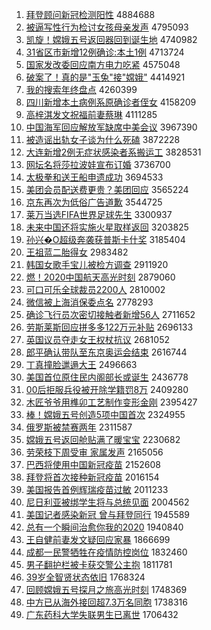 1. [拜登顾问新冠检测阳性](http://www.baidu.com/baidu?cl=3&tn=SE_baiduhomet8_jmjb7mjw&rsv_dl=fyb_top&fr=top1000&wd=%B0%DD%B5%C7%B9%CB%CE%CA%D0%C2%B9%DA%BC%EC%B2%E2%D1%F4%D0%D4) 4884688
1. [被逼写性行为检讨女孩母亲发声](http://www.baidu.com/baidu?cl=3&tn=SE_baiduhomet8_jmjb7mjw&rsv_dl=fyb_top&fr=top1000&wd=%B1%BB%B1%C6%D0%B4%D0%D4%D0%D0%CE%AA%BC%EC%CC%D6%C5%AE%BA%A2%C4%B8%C7%D7%B7%A2%C9%F9) 4795093
1. [凯旋！嫦娥五号返回器回到诞生地](http://www.baidu.com/baidu?cl=3&tn=SE_baiduhomet8_jmjb7mjw&rsv_dl=fyb_top&fr=top1000&wd=%BF%AD%D0%FD%A3%A1%E6%CF%B6%F0%CE%E5%BA%C5%B7%B5%BB%D8%C6%F7%BB%D8%B5%BD%B5%AE%C9%FA%B5%D8) 4740982
1. [31省区市新增12例确诊:本土1例](http://www.baidu.com/baidu?cl=3&tn=SE_baiduhomet8_jmjb7mjw&rsv_dl=fyb_top&fr=top1000&wd=31%CA%A1%C7%F8%CA%D0%D0%C2%D4%F612%C0%FD%C8%B7%D5%EF%3A%B1%BE%CD%C11%C0%FD) 4713724
1. [国家发改委回应南方电力吃紧](http://www.baidu.com/baidu?cl=3&tn=SE_baiduhomet8_jmjb7mjw&rsv_dl=fyb_top&fr=top1000&wd=%B9%FA%BC%D2%B7%A2%B8%C4%CE%AF%BB%D8%D3%A6%C4%CF%B7%BD%B5%E7%C1%A6%B3%D4%BD%F4) 4575048
1. [破案了！真的是"玉兔"接"嫦娥"](http://www.baidu.com/baidu?cl=3&tn=SE_baiduhomet8_jmjb7mjw&rsv_dl=fyb_top&fr=top1000&wd=%C6%C6%B0%B8%C1%CB%A3%A1%D5%E6%B5%C4%CA%C7%22%D3%F1%CD%C3%22%BD%D3%22%E6%CF%B6%F0%22) 4414921
1. [我的搜索年终盘点](http://www.baidu.com/baidu?cl=3&tn=SE_baiduhomet8_jmjb7mjw&rsv_dl=fyb_top&fr=top1000&wd=%CE%D2%B5%C4%CB%D1%CB%F7%C4%EA%D6%D5%C5%CC%B5%E3) 4260399
1. [四川新增本土病例系原确诊者侄女](http://www.baidu.com/baidu?cl=3&tn=SE_baiduhomet8_jmjb7mjw&rsv_dl=fyb_top&fr=top1000&wd=%CB%C4%B4%A8%D0%C2%D4%F6%B1%BE%CD%C1%B2%A1%C0%FD%CF%B5%D4%AD%C8%B7%D5%EF%D5%DF%D6%B6%C5%AE) 4158209
1. [高梓淇发文祝福前妻蔡琳](http://www.baidu.com/baidu?cl=3&tn=SE_baiduhomet8_jmjb7mjw&rsv_dl=fyb_top&fr=top1000&wd=%B8%DF%E8%F7%E4%BF%B7%A2%CE%C4%D7%A3%B8%A3%C7%B0%C6%DE%B2%CC%C1%D5) 4111285
1. [中国海军回应解放军缺席中美会议](http://www.baidu.com/baidu?cl=3&tn=SE_baiduhomet8_jmjb7mjw&rsv_dl=fyb_top&fr=top1000&wd=%D6%D0%B9%FA%BA%A3%BE%FC%BB%D8%D3%A6%BD%E2%B7%C5%BE%FC%C8%B1%CF%AF%D6%D0%C3%C0%BB%E1%D2%E9) 3967390
1. [被造谣出轨女子谈为什么死磕](http://www.baidu.com/baidu?cl=3&tn=SE_baiduhomet8_jmjb7mjw&rsv_dl=fyb_top&fr=top1000&wd=%B1%BB%D4%EC%D2%A5%B3%F6%B9%EC%C5%AE%D7%D3%CC%B8%CE%AA%CA%B2%C3%B4%CB%C0%BF%C4) 3872228
1. [大连新增2例无症状感染者系搬运工](http://www.baidu.com/baidu?cl=3&tn=SE_baiduhomet8_jmjb7mjw&rsv_dl=fyb_top&fr=top1000&wd=%B4%F3%C1%AC%D0%C2%D4%F62%C0%FD%CE%DE%D6%A2%D7%B4%B8%D0%C8%BE%D5%DF%CF%B5%B0%E1%D4%CB%B9%A4) 3828531
1. [网坛名将莎拉波娃宣布订婚](http://www.baidu.com/baidu?cl=3&tn=SE_baiduhomet8_jmjb7mjw&rsv_dl=fyb_top&fr=top1000&wd=%CD%F8%CC%B3%C3%FB%BD%AB%C9%AF%C0%AD%B2%A8%CD%DE%D0%FB%B2%BC%B6%A9%BB%E9) 3736700
1. [太极拳和送王船申遗成功](http://www.baidu.com/baidu?cl=3&tn=SE_baiduhomet8_jmjb7mjw&rsv_dl=fyb_top&fr=top1000&wd=%CC%AB%BC%AB%C8%AD%BA%CD%CB%CD%CD%F5%B4%AC%C9%EA%D2%C5%B3%C9%B9%A6) 3694533
1. [美团会员配送费更贵？美团回应](http://www.baidu.com/baidu?cl=3&tn=SE_baiduhomet8_jmjb7mjw&rsv_dl=fyb_top&fr=top1000&wd=%C3%C0%CD%C5%BB%E1%D4%B1%C5%E4%CB%CD%B7%D1%B8%FC%B9%F3%A3%BF%C3%C0%CD%C5%BB%D8%D3%A6) 3565224
1. [京东再次为低俗广告道歉](http://www.baidu.com/baidu?cl=3&tn=SE_baiduhomet8_jmjb7mjw&rsv_dl=fyb_top&fr=top1000&wd=%BE%A9%B6%AB%D4%D9%B4%CE%CE%AA%B5%CD%CB%D7%B9%E3%B8%E6%B5%C0%C7%B8) 3544725
1. [莱万当选FIFA世界足球先生](http://www.baidu.com/baidu?cl=3&tn=SE_baiduhomet8_jmjb7mjw&rsv_dl=fyb_top&fr=top1000&wd=%C0%B3%CD%F2%B5%B1%D1%A1FIFA%CA%C0%BD%E7%D7%E3%C7%F2%CF%C8%C9%FA) 3300937
1. [未来中国还将实施火星取样返回](http://www.baidu.com/baidu?cl=3&tn=SE_baiduhomet8_jmjb7mjw&rsv_dl=fyb_top&fr=top1000&wd=%CE%B4%C0%B4%D6%D0%B9%FA%BB%B9%BD%AB%CA%B5%CA%A9%BB%F0%D0%C7%C8%A1%D1%F9%B7%B5%BB%D8) 3203825
1. [孙兴�O超级奔袭获普斯卡什奖](http://www.baidu.com/baidu?cl=3&tn=SE_baiduhomet8_jmjb7mjw&rsv_dl=fyb_top&fr=top1000&wd=%CB%EF%D0%CB%91O%B3%AC%BC%B6%B1%BC%CF%AE%BB%F1%C6%D5%CB%B9%BF%A8%CA%B2%BD%B1) 3185404
1. [王祖蓝二胎得女](http://www.baidu.com/baidu?cl=3&tn=SE_baiduhomet8_jmjb7mjw&rsv_dl=fyb_top&fr=top1000&wd=%CD%F5%D7%E6%C0%B6%B6%FE%CC%A5%B5%C3%C5%AE) 2983482
1. [韩国女歌手宝儿被检方调查](http://www.baidu.com/baidu?cl=3&tn=SE_baiduhomet8_jmjb7mjw&rsv_dl=fyb_top&fr=top1000&wd=%BA%AB%B9%FA%C5%AE%B8%E8%CA%D6%B1%A6%B6%F9%B1%BB%BC%EC%B7%BD%B5%F7%B2%E9) 2911920
1. [燃！2020中国航天高光时刻](http://www.baidu.com/baidu?cl=3&tn=SE_baiduhomet8_jmjb7mjw&rsv_dl=fyb_top&fr=top1000&wd=%C8%BC%A3%A12020%D6%D0%B9%FA%BA%BD%CC%EC%B8%DF%B9%E2%CA%B1%BF%CC) 2879060
1. [可口可乐全球裁员2200人](http://www.baidu.com/baidu?cl=3&tn=SE_baiduhomet8_jmjb7mjw&rsv_dl=fyb_top&fr=top1000&wd=%BF%C9%BF%DA%BF%C9%C0%D6%C8%AB%C7%F2%B2%C3%D4%B12200%C8%CB) 2810002
1. [微信被上海消保委点名](http://www.baidu.com/baidu?cl=3&tn=SE_baiduhomet8_jmjb7mjw&rsv_dl=fyb_top&fr=top1000&wd=%CE%A2%D0%C5%B1%BB%C9%CF%BA%A3%CF%FB%B1%A3%CE%AF%B5%E3%C3%FB) 2778293
1. [确诊飞行员次密切接触者新增56人](http://www.baidu.com/baidu?cl=3&tn=SE_baiduhomet8_jmjb7mjw&rsv_dl=fyb_top&fr=top1000&wd=%C8%B7%D5%EF%B7%C9%D0%D0%D4%B1%B4%CE%C3%DC%C7%D0%BD%D3%B4%A5%D5%DF%D0%C2%D4%F656%C8%CB) 2711652
1. [劳斯莱斯回应拼多多122万元补贴](http://www.baidu.com/baidu?cl=3&tn=SE_baiduhomet8_jmjb7mjw&rsv_dl=fyb_top&fr=top1000&wd=%C0%CD%CB%B9%C0%B3%CB%B9%BB%D8%D3%A6%C6%B4%B6%E0%B6%E0122%CD%F2%D4%AA%B2%B9%CC%F9) 2696133
1. [英国议员夺走女王权杖抗议](http://www.baidu.com/baidu?cl=3&tn=SE_baiduhomet8_jmjb7mjw&rsv_dl=fyb_top&fr=top1000&wd=%D3%A2%B9%FA%D2%E9%D4%B1%B6%E1%D7%DF%C5%AE%CD%F5%C8%A8%D5%C8%BF%B9%D2%E9) 2681052
1. [郎平确认带队至东京奥运会结束](http://www.baidu.com/baidu?cl=3&tn=SE_baiduhomet8_jmjb7mjw&rsv_dl=fyb_top&fr=top1000&wd=%C0%C9%C6%BD%C8%B7%C8%CF%B4%F8%B6%D3%D6%C1%B6%AB%BE%A9%B0%C2%D4%CB%BB%E1%BD%E1%CA%F8) 2616744
1. [丁真撞脸邋遢大王](http://www.baidu.com/baidu?cl=3&tn=SE_baiduhomet8_jmjb7mjw&rsv_dl=fyb_top&fr=top1000&wd=%B6%A1%D5%E6%D7%B2%C1%B3%E5%E5%E5%DD%B4%F3%CD%F5) 2496663
1. [美国首位原住民内阁部长或诞生](http://www.baidu.com/baidu?cl=3&tn=SE_baiduhomet8_jmjb7mjw&rsv_dl=fyb_top&fr=top1000&wd=%C3%C0%B9%FA%CA%D7%CE%BB%D4%AD%D7%A1%C3%F1%C4%DA%B8%F3%B2%BF%B3%A4%BB%F2%B5%AE%C9%FA) 2436778
1. [00后拒服兵役被开除学籍罚8万](http://www.baidu.com/baidu?cl=3&tn=SE_baiduhomet8_jmjb7mjw&rsv_dl=fyb_top&fr=top1000&wd=00%BA%F3%BE%DC%B7%FE%B1%F8%D2%DB%B1%BB%BF%AA%B3%FD%D1%A7%BC%AE%B7%A38%CD%F2) 2409280
1. [木匠爷爷用榫卯工艺制作变形金刚](http://www.baidu.com/baidu?cl=3&tn=SE_baiduhomet8_jmjb7mjw&rsv_dl=fyb_top&fr=top1000&wd=%C4%BE%BD%B3%D2%AF%D2%AF%D3%C3%E9%BE%C3%AE%B9%A4%D2%D5%D6%C6%D7%F7%B1%E4%D0%CE%BD%F0%B8%D5) 2395427
1. [棒！嫦娥五号创造5项中国首次](http://www.baidu.com/baidu?cl=3&tn=SE_baiduhomet8_jmjb7mjw&rsv_dl=fyb_top&fr=top1000&wd=%B0%F4%A3%A1%E6%CF%B6%F0%CE%E5%BA%C5%B4%B4%D4%EC5%CF%EE%D6%D0%B9%FA%CA%D7%B4%CE) 2324955
1. [俄罗斯被禁赛两年](http://www.baidu.com/baidu?cl=3&tn=SE_baiduhomet8_jmjb7mjw&rsv_dl=fyb_top&fr=top1000&wd=%B6%ED%C2%DE%CB%B9%B1%BB%BD%FB%C8%FC%C1%BD%C4%EA) 2311587
1. [嫦娥五号返回舱贴满了暖宝宝](http://www.baidu.com/baidu?cl=3&tn=SE_baiduhomet8_jmjb7mjw&rsv_dl=fyb_top&fr=top1000&wd=%E6%CF%B6%F0%CE%E5%BA%C5%B7%B5%BB%D8%B2%D5%CC%F9%C2%FA%C1%CB%C5%AF%B1%A6%B1%A6) 2230682
1. [劳荣枝下周受审 家属发声](http://www.baidu.com/baidu?cl=3&tn=SE_baiduhomet8_jmjb7mjw&rsv_dl=fyb_top&fr=top1000&wd=%C0%CD%C8%D9%D6%A6%CF%C2%D6%DC%CA%DC%C9%F3%20%BC%D2%CA%F4%B7%A2%C9%F9) 2165056
1. [巴西将使用中国新冠疫苗](http://www.baidu.com/baidu?cl=3&tn=SE_baiduhomet8_jmjb7mjw&rsv_dl=fyb_top&fr=top1000&wd=%B0%CD%CE%F7%BD%AB%CA%B9%D3%C3%D6%D0%B9%FA%D0%C2%B9%DA%D2%DF%C3%E7) 2152608
1. [拜登将首次接种新冠疫苗](http://www.baidu.com/baidu?cl=3&tn=SE_baiduhomet8_jmjb7mjw&rsv_dl=fyb_top&fr=top1000&wd=%B0%DD%B5%C7%BD%AB%CA%D7%B4%CE%BD%D3%D6%D6%D0%C2%B9%DA%D2%DF%C3%E7) 2016154
1. [美国报告首例辉瑞疫苗过敏](http://www.baidu.com/baidu?cl=3&tn=SE_baiduhomet8_jmjb7mjw&rsv_dl=fyb_top&fr=top1000&wd=%C3%C0%B9%FA%B1%A8%B8%E6%CA%D7%C0%FD%BB%D4%C8%F0%D2%DF%C3%E7%B9%FD%C3%F4) 2011233
1. [尼日利亚被绑学生将与总统见面](http://www.baidu.com/baidu?cl=3&tn=SE_baiduhomet8_jmjb7mjw&rsv_dl=fyb_top&fr=top1000&wd=%C4%E1%C8%D5%C0%FB%D1%C7%B1%BB%B0%F3%D1%A7%C9%FA%BD%AB%D3%EB%D7%DC%CD%B3%BC%FB%C3%E6) 2004562
1. [美国记者感染新冠 曾与拜登同行](http://www.baidu.com/baidu?cl=3&tn=SE_baiduhomet8_jmjb7mjw&rsv_dl=fyb_top&fr=top1000&wd=%C3%C0%B9%FA%BC%C7%D5%DF%B8%D0%C8%BE%D0%C2%B9%DA%20%D4%F8%D3%EB%B0%DD%B5%C7%CD%AC%D0%D0) 1945589
1. [总有一个瞬间治愈你我的2020](http://www.baidu.com/baidu?cl=3&tn=SE_baiduhomet8_jmjb7mjw&rsv_dl=fyb_top&fr=top1000&wd=%D7%DC%D3%D0%D2%BB%B8%F6%CB%B2%BC%E4%D6%CE%D3%FA%C4%E3%CE%D2%B5%C42020) 1940840
1. [王自健前妻发文疑回应家暴](http://www.baidu.com/baidu?cl=3&tn=SE_baiduhomet8_jmjb7mjw&rsv_dl=fyb_top&fr=top1000&wd=%CD%F5%D7%D4%BD%A1%C7%B0%C6%DE%B7%A2%CE%C4%D2%C9%BB%D8%D3%A6%BC%D2%B1%A9) 1866699
1. [成都一民警牺牲在疫情防控岗位](http://www.baidu.com/baidu?cl=3&tn=SE_baiduhomet8_jmjb7mjw&rsv_dl=fyb_top&fr=top1000&wd=%B3%C9%B6%BC%D2%BB%C3%F1%BE%AF%CE%FE%C9%FC%D4%DA%D2%DF%C7%E9%B7%C0%BF%D8%B8%DA%CE%BB) 1832460
1. [男子翻护栏被卡获交警公主抱](http://www.baidu.com/baidu?cl=3&tn=SE_baiduhomet8_jmjb7mjw&rsv_dl=fyb_top&fr=top1000&wd=%C4%D0%D7%D3%B7%AD%BB%A4%C0%B8%B1%BB%BF%A8%BB%F1%BD%BB%BE%AF%B9%AB%D6%F7%B1%A7) 1811781
1. [39岁全智贤状态依旧](http://www.baidu.com/baidu?cl=3&tn=SE_baiduhomet8_jmjb7mjw&rsv_dl=fyb_top&fr=top1000&wd=39%CB%EA%C8%AB%D6%C7%CF%CD%D7%B4%CC%AC%D2%C0%BE%C9) 1768324
1. [回顾嫦娥五号探月之旅高光时刻](http://www.baidu.com/baidu?cl=3&tn=SE_baiduhomet8_jmjb7mjw&rsv_dl=fyb_top&fr=top1000&wd=%BB%D8%B9%CB%E6%CF%B6%F0%CE%E5%BA%C5%CC%BD%D4%C2%D6%AE%C2%C3%B8%DF%B9%E2%CA%B1%BF%CC) 1748369
1. [中方已从海外接回超7.3万名同胞](http://www.baidu.com/baidu?cl=3&tn=SE_baiduhomet8_jmjb7mjw&rsv_dl=fyb_top&fr=top1000&wd=%D6%D0%B7%BD%D2%D1%B4%D3%BA%A3%CD%E2%BD%D3%BB%D8%B3%AC7.3%CD%F2%C3%FB%CD%AC%B0%FB) 1738316
1. [广东药科大学失联男生已离世](http://www.baidu.com/baidu?cl=3&tn=SE_baiduhomet8_jmjb7mjw&rsv_dl=fyb_top&fr=top1000&wd=%B9%E3%B6%AB%D2%A9%BF%C6%B4%F3%D1%A7%CA%A7%C1%AA%C4%D0%C9%FA%D2%D1%C0%EB%CA%C0) 1706432